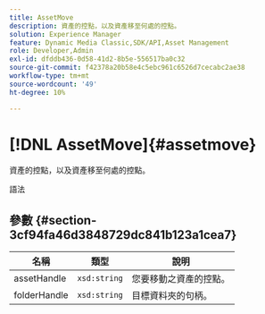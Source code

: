```yaml
---
title: AssetMove
description: 資產的控點，以及資產移至何處的控點。
solution: Experience Manager
feature: Dynamic Media Classic,SDK/API,Asset Management
role: Developer,Admin
exl-id: dfddb436-0d58-41d2-8b5e-556517ba0c32
source-git-commit: f42378a20b58e4c5ebc961c6526d7cecabc2ae38
workflow-type: tm+mt
source-wordcount: '49'
ht-degree: 10%

---
```


# [!DNL AssetMove]{#assetmove}

資產的控點，以及資產移至何處的控點。

語法

## 參數 {#section-3cf94fa46d3848729dc841b123a1cea7}

| 名稱 | 類型 | 說明 |
|---|---|---|
| assetHandle | `xsd:string` | 您要移動之資產的控點。 |
| folderHandle | `xsd:string` | 目標資料夾的句柄。 |
